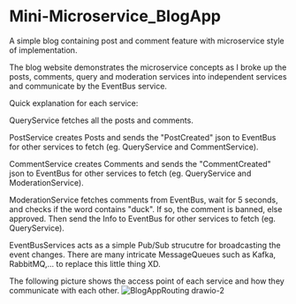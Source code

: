 # Mini-Microservice_BlogApp
A simple blog containing post and comment feature with microservice style of implementation.


The blog website demonstrates the microservice concepts as I broke up the posts, comments, query and moderation services into independent services and communicate by the EventBus service.


Quick explanation for each service:

QueryService fetches all the posts and comments.

PostService creates Posts and sends the "PostCreated" json to EventBus for other services to fetch (eg. QueryService and CommentService).

CommentService creates Comments and sends the "CommentCreated" json to EventBus for other services to fetch (eg. QueryService and ModerationService).

ModerationService fetches comments from EventBus, wait for 5 seconds, and checks if the word contains "duck". If so, the comment is banned, else approved. Then send the Info to EventBus for other services to fetch (eg. QueryService).

EventBusServices acts as a simple Pub/Sub strucutre for broadcasting the event changes. There are many intricate MessageQueues such as Kafka, RabbitMQ,... to replace this little thing XD.


The following picture shows the access point of each service and how they communicate with each other.
![BlogAppRouting drawio-2](https://github.com/jimshao1999/Mini-Microservice_BlogApp/assets/46078933/64edf46f-b7e1-403c-a41d-aab2e35decad)
